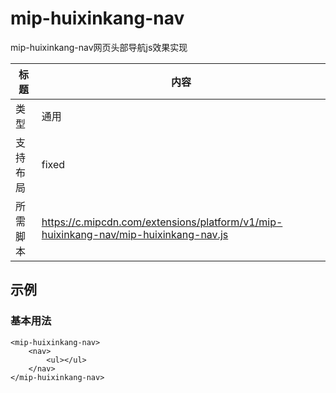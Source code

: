 # mip-huixinkang-nav

mip-huixinkang-nav网页头部导航js效果实现

标题|内容
----|----
类型|通用
支持布局|fixed
所需脚本|https://c.mipcdn.com/extensions/platform/v1/mip-huixinkang-nav/mip-huixinkang-nav.js

## 示例

### 基本用法
```
<mip-huixinkang-nav>
    <nav>
        <ul></ul>
    </nav>
</mip-huixinkang-nav>
```
